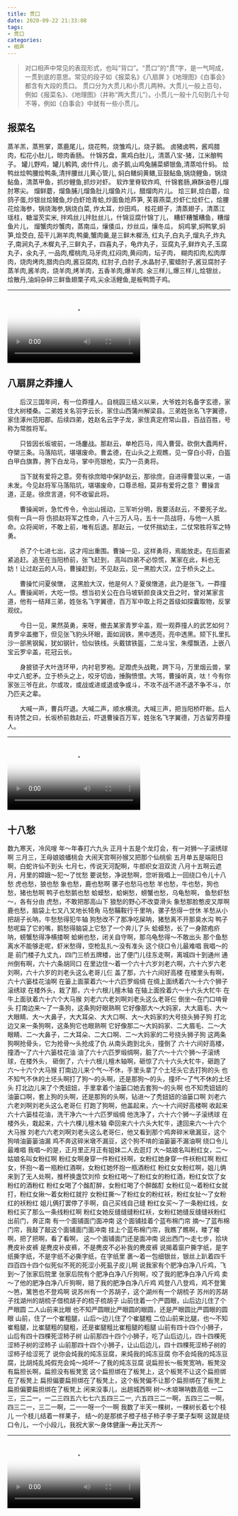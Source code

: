 ```yaml
---
title: 贯口
date: 2020-09-22 21:33:08
tags:
- 贯口
categories: 
- 相声
---
```

> 对口相声中常见的表现形式，也叫“背口”。“贯口”的“贯”字，是一气呵成，一贯到底的意思。常见的段子如《报菜名》《八扇屏 》《地理图》《白事会》都含有大段的贯口。
> 贯口分为大贯儿和小贯儿两种。大贯儿一般上百句，例如《报菜名》、《地理图》（并称“两大贯儿”）。小贯儿一般十几句到几十句不等，例如《白事会》中就有一些小贯儿。
<!-- more -->

## 报菜名

蒸羊羔，蒸熊掌，蒸鹿尾儿，烧花鸭，烧雏鸡儿，烧子鹅。
卤猪卤鸭，酱鸡腊肉，松花小肚儿，晾肉香肠。
什锦苏盘，熏鸡白肚儿，清蒸八宝-猪，江米酿鸭子。
罐儿野鸡，罐儿鹌鹑,
卤什件儿，卤子鹅,山鸡兔脯菜蟒银鱼,清蒸哈什蚂。
烩鸭丝烩鸭腰烩鸭条,清拌腰丝儿黄心管儿,
焖白鳝焖黄鳝,豆鼓鲇鱼,锅烧鲤鱼，锅烧鲇鱼，清蒸甲鱼，抓炒鲤鱼,抓炒对虾。
软炸里脊软炸鸡, 
什锦套肠,麻酥油卷儿熘肘寒尖。
熘鲜蘑，熘鱼脯儿熘鱼肚儿熘鱼片儿，醋熘肉片儿。
烩三鲜,烩白蘑，烩鸽子蛋,炒银丝烩鳗鱼,炒白虾炝青蛤,炒面鱼炝芦笋,
芙蓉燕菜,炒虾仁烩虾仁，烩腰花烩海参，锅烧海参,锅烧白菜,
炸太耳，炒田鸡，
桂花翅子，清蒸翅子，清蒸江瑶柱，糖溜芡实米,
拌鸡丝儿拌肚丝儿，什锦豆腐什锦丁儿，
糟虾糟蟹糟鱼，糟熘鱼片儿，
熘蟹肉炒蟹肉，蒸南瓜，爙倭瓜，炒丝瓜，爙冬瓜，
焖鸡掌,焖鸭掌,焖笋,烩茭白,
茄干儿涮羊肉,鸭羹,蟹肉羹,是三鲜木樨汤,
红丸子,白丸子,熘丸子,炸丸子,南涧丸子,木樨丸子,三鲜丸子，四喜丸子，龟炸丸子，豆腐丸子,鲜炸丸子,玉腐丸子，氽丸子,
一品肉,樱桃肉,马牙肉,红闷肉,黄闷肉，坛子肉，
糊肉扣肉,松肉厚肉，烧肉烤肉,腊肉白肉,酱豆腐肉,
红肘子,白肘子,水晶肘子,蜜蜡肘子,酱豆腐肘子
蒸羊肉,酱羊肉，烧羊肉,烤羊肉，五香羊肉,爆羊肉.
氽三样儿,爆三样儿,烩银丝，烩散丹,油焖杂碎三鲜鱼翅栗子鸡,尖氽活鲤鱼,是板鸭筒子鸡。

---
<video src="http://file.panjiangtao.cn/baocaiming.mp4" type="video/mp4"  poster="http://file.panjiangtao.cn/baocaiming.jpg" controls="controls">
 4     <p>你的浏览器不支持video标签.</p>
 5 </video>

## 八扇屏之莽撞人

　　后汉三国年间，有一位莽撞人。自桃园三结义以来，大爷姓刘名备字玄德，家住大树楼桑。二弟姓关名羽字云长，家住山西蒲州解梁县。三弟姓张名飞字翼德，家住涿州范阳郡。后续四弟，姓赵名云字子龙，家住真定府常山县，百战百胜，号称为常胜将军。

　　只皆因长坂坡前，一场鏖战。那赵云，单枪匹马，闯入曹营。砍倒大蠹两杆，夺槊三条。马落陷坑，堪堪废命。曹孟德，在山头之上观瞧，见一穿白小将，白盔白甲白旗靠，胯下白龙马，掌中亮银枪，实乃一员勇将。

　　当下就有爱将之意。旁有徐庶暗中保护赵云，那徐庶，自进得曹营以来，一语未发。今见赵将军马落陷坑，堪堪废命，口尊丞相，莫非有爱将之意？ 曹操言道，正是。徐庶言道，何不收留此将。

　　曹操闻听，急忙传令，令出山摇动，三军听分明，我要活赵云，不要死子龙。倘有一兵一将 伤损赵将军之性命，八十三万人马，五十一员战将，与他一人抵命。众将闻听，不敢上前，唯有后退。那赵云，一仗怀揣幼主，二仗常胜将军之特勇。

　　杀了个七进七出，这才闯出重围。曹操一见，这样勇将，焉能放走。在后面紧紧追赶。追至在当阳桥前，张飞赶到， 高叫四弟不必惊慌，某家在此，料也无妨！让过赵云的人马，曹操赶到，不见赵云，见一黑脸大汉，立于桥头之上。

　　曹操忙问夏侯憞， 这黑脸大汉，他是何人？夏侯憞道，此乃是张飞，一莽撞人。曹操闻听，大吃一惊。想当初关公在白马坡斩颜良诛文丑之时，曾对某家言道，他有一结拜三弟，姓张名飞字翼德，百万军中取上将之首级如探囊取物，反掌观纹。

　　今日一见，果然英勇，来呀，撤去某家青罗伞盖，观一观莽撞人的武艺如何？青罗伞盖撤下，但见张飞豹头环眼，面如润铁，黑中透亮，亮中透黑。颏下扎里扎沙一部黑钢髯，犹如钢针，恰似铁线。头戴镔铁盔，二龙斗宝，朱缨飘洒，上嵌八宝云罗伞盖，花冠云长。

　　身披锁子大叶连环甲，内衬皂罗袍。足蹬虎头战靴，跨下马，万里烟云兽，掌中丈八蛇矛。立于桥头之上，咬牙切齿，捶胸愤恨。大骂，曹操听真，呔！今有你家张三爷在此，尔或攻，或战或进或退或争或斗，不攻不战不进不退不争不斗，尔乃匹夫之辈。

　　大喊一声，曹兵吓退。大喊二声，顺水横流。大喊三声，把当阳桥吓断。后人有诗赞之曰，长坂桥前救赵云，吓退曹操百万军，姓张名飞字翼德，万古留芳莽撞人。

---
<video src="http://file.panjiangtao.cn/mangzhuangren.mp4" type="video/mp4"  poster="http://file.panjiangtao.cn/mangzhuangren.jpg" controls="controls">
 4     <p>你的浏览器不支持video标签.</p>
 5 </video>

## 十八愁

数九寒天，冷风嗖
年～年春打六九头
正月十五是个龙灯会，有一对狮～子滚绣球啊
三月三，王母娘娘蟠桃会
大闹天宫啊孙猴又把那个仙桃偷
五月单五是端阳日啊，白蛇许仙不到头
七月七，传说天河配啊，牛郎织女泪双流
八月十五啊云遮月，月里的嫦娥～犯～了忧愁
要说愁，净说愁啊，您听我唱上一回绕口令儿十八愁
虎也愁，狼也愁
象也愁，鹿也愁啊
骡子也愁马也愁
羊也愁，牛也愁，狗也愁，猪也愁啊
鸭子也愁鹅也愁
蛤蟆愁，蛤蜊愁，螃蟹也愁，乌龟愁啊，
鱼愁虾愁～，各有分由
虎愁，不敢把那高山下
狼愁的野心不改耍滑头
象愁那脸憨皮又厚啊
鹿也愁，脑袋上七叉八叉地长犄角
马愁鞴鞍行千里呐，骡子愁得一世休
羊愁从小把胡子长呐，牛愁愁得犯牛轴
狗愁改不了那净吃屎呐，猪愁离不开那臭水沟
鸭子愁呢扁了它的嘴，鹅愁得脑袋上它愁了一个奔儿了头
蛤蟆愁，长了一身脓疱疥呐，螃蟹愁得净横搂啊
蛤蜊也愁，闭关自守啊，那乌龟愁得～不敢出头
那个鱼愁离水不能够走呢，虾米愁得，空枪乱扎～没有准头
这个绕口令儿最难唱
我唱～的是
前门楼子九丈九，四门三桥五牌楼，出了便门儿往东走啊，离城四十到通州
通州倒有啊，六十六条胡同口
在里边住～着一个六十六岁刘老六啊，六十六岁六老刘啊，六十六岁的刘老头这么老哥儿仨
盖了那，六十六间好高楼
在楼里头有啊，六十六篓桂花油啊
在篓上面蒙着六～十六匹罗缎绸
在绸上面绣着六～十六个狮子滚绣球
在楼外头，栽了那，六十六根儿檀木轴
在轴上面拴着六～十六头大牤牛
在牛上面驮着六十六个大马猴
刘老六六老刘啊刘老头这么老哥仨
倒坐～在门口啃骨头
打南边来～了一条狗，这条狗好眼熟啊
它好像那大～大妈家，大大眉毛、大～大眼睛、大～大鼻子，大大耳朵、大大口啊、大～大妈家的大号挠头狮子狗
打北边又来一条狗啊，这条狗它也眼熟啊
它好像那二～大妈妈家、二大眉毛、二～大眼睛、二～大鼻子，二大耳朵、二大口啊、二～大妈家的二号挠头狮子狗
这两条狗啊抢骨头，它为抢骨～头抢成了仇
从南头跑到北头，撞倒了
六十六间好高楼，撞洒～了六十六篓桂花油
油了六十六匹罗缎绸啊，脏了六～十六个狮～子滚绣球，在楼外头，
砸倒了，六十六根儿檀木轴啊，砸惊了六十六头大牤牛，砸跑了六～十六个大马猴
打南边儿来个气～不休，手里头拿了个土坯头它去打狗的头
也不知气不休的土坯头啊打了狗～的头啊，还是那狗～的头，撞坏～了气不休的土坯头
打北边儿来了个秃妞妞，手里拿着个油篓口她去套狗～的头啊
也不知秃妞妞的油篓口啊，套上狗的头啊，还是那狗的头啊，钻进～了秃妞妞的油篓口啊
刘老六六老刘啊刘老头这么老哥仨
打跑了狗啊，他盖起来，六～十六间好高楼啊
收起来六十六篓桂花油，洗干净六～十六匹罗缎绸
他洗净了，六十六个狮～子滚绣球
在楼外头，栽起来，六十六棵儿檀木轴
牵回来六十六头大牤牛，逮回来六～十六个大马猴
刘老六六老刘啊刘老头这么老哥仨，他又看到那个鸡奔碎米墩漏豆，这个狗啃油篓篓油漏
鸡不奔这碎米墩不漏豆，这个狗不啃的油篓篓不漏油啊
绕口令儿最难唱
我唱～的是，正月里正月正有姐妹二人去逛灯
大～姑娘名叫粉红女，二～姑娘名叫女粉红啊
粉红女啊身穿一件粉红袄啊，女粉红她身穿一件袄粉红啊
粉红女，怀抱～着一瓶粉红酒啊，女粉红她怀抱一瓶酒粉红
粉红女女粉红啊，姐儿俩来到了无人处啊，推杯换盏饮刘伶
女粉红喝～了粉红女的粉红酒，粉红女饮了女粉红的酒粉红
粉红女喝了个酩酊醉，女粉红喝了个醉酩酊
女粉红见～着粉红女就打，粉红女揪～着女粉红就拧
女粉红撕～了粉红女的粉红袄，粉红女扯～了女粉红的袄粉红
姐儿俩打罢停了手啊，自己买线自己缝
粉红女买～了一条粉红线，女粉红买了那么一条线粉红啊
粉红女她反缝缝缝粉红袄，女粉红她缝反缝缝袄粉红
出前门，奔正南
有一个面铺面门面冲南
这个面铺挂着个蓝布棉门帘
摘～了蓝布棉门帘，我敲了敲这个面铺面门面冲南
挂上个蓝布棉门帘，我瞧了瞧啊，䁖了䁖啊，把了把啊，看了看啊，
这～个面铺面门还是面冲南
说出西门～走七步，拾块麂皮补皮裤
是麂皮补皮裤，不是麂皮不必补我的麂皮裤
说揭着窗户撕字纸，是字纸撕字纸，不是字纸不必撕字纸，在字纸里
裹～着一包细银丝，银丝上趴着四千四百四十四个似死似不死的死涩小死虱子皮儿啊
说我家有个肥净白净八斤鸡，飞到～了张家后院里
张家后院有个肥净白净八斤狗啊，咬了我的肥净白净八斤鸡
卖～了他的肥净白净八斤狗啊，赔了我的肥净白净八斤鸡
鸡登八八登鸡，鸡不登篱～笆，篱笆也不登鸡啊
说苏州有一个苏胡子，这个湖州有一个胡梳子
苏州的苏胡子找湖州的胡梳子借梳胡子的梳子梳胡子
山前住着一个严圆眼，山后边儿住了个严眼圆
二人山前来比眼
也不知严圆眼比严眼圆的眼圆，还是严眼圆比严圆眼的圆眼
山前，住了一个崔粗腿，山后～边儿住了个崔腿粗
二位山前来比腿，也～不知
崔粗腿，比崔腿粗的腿粗，还是崔腿粗比崔粗腿的粗腿
山前有四十四个小狮子，山后有四十四棵死涩柿子树
山前那四十四个小狮子，吃了山后边儿，四十四棵死涩柿子树的涩柿子
山前那四十四个小狮子，让山后边儿，四十四棵死涩柿子树的涩柿子给涩死了
说你会炖我的炖冻豆腐，来炖我的炖冻豆腐
你不会炖我的炖冻豆腐，比胡炖乱炖假充会炖～炖坏～了我的炖冻豆腐
说扁担长～板凳宽呐，板凳没有扁担长啊，扁担没有板凳宽
这个扁担绑在了板凳上，这个板凳不让这个扁担绑在了板凳上
扁担偏要扁担绑在了板凳上，这个板凳偏不让那个扁担绑在了板凳上
扁担偏要扁担绑在了板凳上
闲来没事儿，出趟城西啊
树～木琅琳呐数高低
一二三，三二一，一二三四五六七七六五四三二一,
六五四三二一啊，五四三二一啊，四三二一，三二一啊，二一一呀一个一啊
我数了半天一棵树，一棵树长着七个枝儿
一个枝儿结着一样果子， 结～的是那槟子橙子桔子柿子李子栗子梨啊
这就是绕口令儿，一个小段儿，我祝大家～身体健康～寿比天齐～

---
<video src="http://file.panjiangtao.cn/shibachou.mp4" type="video/mp4"  poster="http://file.panjiangtao.cn/shibachou.jpg" controls="controls">
 4     <p>你的浏览器不支持video标签.</p>
 5 </video>